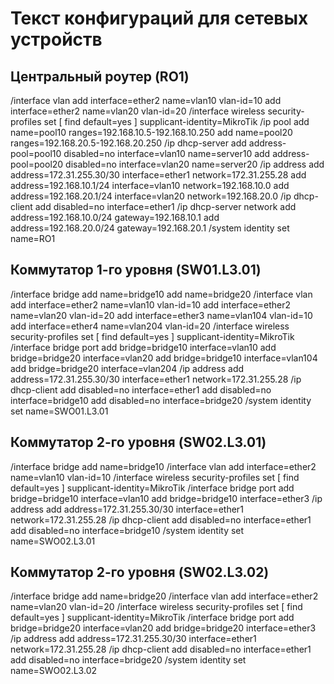 # Текст конфигураций для сетевых устройств
## Центральный роутер (RO1)
/interface vlan 
add interface=ether2 name=vlan10 vlan-id=10 
add interface=ether2 name=vlan20 vlan-id=20 
/interface wireless security-profiles 
set [ find default=yes ] supplicant-identity=MikroTik
/ip pool 
add name=pool10 ranges=192.168.10.5-192.168.10.250 
add name=pool20 ranges=192.168.20.5-192.168.20.250 
/ip dhcp-server 
add address-pool=pool10 disabled=no interface=vlan10 name=server10
add address-pool=pool20 disabled=no interface=vlan20 name=server20 
/ip address 
add address=172.31.255.30/30 interface=ether1 network=172.31.255.28 
add address=192.168.10.1/24 interface=vlan10 network=192.168.10.0 
add address=192.168.20.1/24 interface=vlan20 network=192.168.20.0 
/ip dhcp-client 
add disabled=no interface=ether1 
/ip dhcp-server network 
add address=192.168.10.0/24 gateway=192.168.10.1 
add address=192.168.20.0/24 gateway=192.168.20.1 
/system identity 
set name=RO1

## Коммутатор 1-го уровня (SW01.L3.01)
/interface bridge 
add name=bridge10 
add name=bridge20 
/interface vlan 
add interface=ether2 name=vlan10 vlan-id=10 
add interface=ether2 name=vlan20 vlan-id=20 
add interface=ether3 name=vlan104 vlan-id=10 
add interface=ether4 name=vlan204 vlan-id=20
/interface wireless security-profiles 
set [ find default=yes ] supplicant-identity=MikroTik
/interface bridge port 
add bridge=bridge10 interface=vlan10 
add bridge=bridge20 interface=vlan20 
add bridge=bridge10 interface=vlan104 
add bridge=bridge20 interface=vlan204 
/ip address 
add address=172.31.255.30/30 interface=ether1 network=172.31.255.28 
/ip dhcp-client 
add disabled=no interface=ether1 
add disabled=no interface=bridge10 
add disabled=no interface=bridge20 
/system identity 
set name=SWO01.L3.01

## Коммутатор 2-го уровня (SW02.L3.01)
/interface bridge 
add name=bridge10 
/interface vlan 
add interface=ether2 name=vlan10 vlan-id=10 
/interface wireless security-profiles 
set [ find default=yes ] supplicant-identity=MikroTik
/interface bridge port 
add bridge=bridge10 interface=vlan10 
add bridge=bridge10 interface=ether3 
/ip address 
add address=172.31.255.30/30 interface=ether1 network=172.31.255.28 
/ip dhcp-client 
add disabled=no interface=ether1 
add disabled=no interface=bridge10 
/system identity 
set name=SWO02.L3.01

## Коммутатор 2-го уровня (SW02.L3.02)
/interface bridge 
add name=bridge20 
/interface vlan 
add interface=ether2 name=vlan20 vlan-id=20 
/interface wireless security-profiles 
set [ find default=yes ] supplicant-identity=MikroTik
/interface bridge port 
add bridge=bridge20 interface=vlan20 
add bridge=bridge20 interface=ether3 
/ip address 
add address=172.31.255.30/30 interface=ether1 network=172.31.255.28 
/ip dhcp-client 
add disabled=no interface=ether1 
add disabled=no interface=bridge20 
/system identity 
set name=SWO02.L3.02